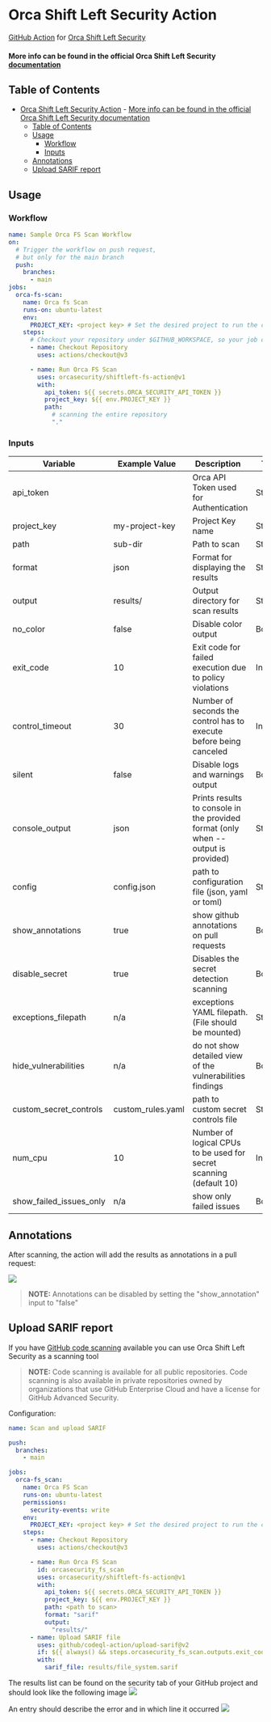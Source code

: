 # Orca Shift Left Security Action

[GitHub Action](https://github.com/features/actions)
for [Orca Shift Left Security](https://orca.security/solutions/shift-left-security/)

#### More info can be found in the official Orca Shift Left Security<a href="https://docs.orcasecurity.io/v1/docs/shift-left-security"> documentation</a>



## Table of Contents

- [Orca Shift Left Security Action](#orca-shift-left-security-action)
      - [More info can be found in the official Orca Shift Left Security documentation](#more-info-can-be-found-in-the-official-orca-shift-left-security-documentation)
  - [Table of Contents](#table-of-contents)
  - [Usage](#usage)
    - [Workflow](#workflow)
    - [Inputs](#inputs)
  - [Annotations](#annotations)
  - [Upload SARIF report](#upload-sarif-report)



## Usage

### Workflow

```yaml
name: Sample Orca FS Scan Workflow
on:
  # Trigger the workflow on push request,
  # but only for the main branch
  push:
    branches:
      - main
jobs:
  orca-fs-scan:
    name: Orca fs Scan
    runs-on: ubuntu-latest
    env:
      PROJECT_KEY: <project key> # Set the desired project to run the cli scanning with
    steps:
      # Checkout your repository under $GITHUB_WORKSPACE, so your job can access it
      - name: Checkout Repository
        uses: actions/checkout@v3

      - name: Run Orca FS Scan
        uses: orcasecurity/shiftleft-fs-action@v1
        with:
          api_token: ${{ secrets.ORCA_SECURITY_API_TOKEN }}
          project_key: ${{ env.PROJECT_KEY }}
          path:
            # scanning the entire repository
            "."
```

### Inputs

| Variable                | Example Value &nbsp;                       | Description &nbsp;                                                                | Type    | Required | Default |
|-------------------------|--------------------------------------------|-----------------------------------------------------------------------------------|---------|----------|---------|
| api_token               |                                            | Orca API Token used for Authentication                                            | String  | Yes      | N/A     |
| project_key             | my-project-key                             | Project Key name                                                                  | String  | Yes      | N/A     |
| path                    | sub-dir                                    | Path to scan                                                                      | String  | Yes      | N/A     |
| format                  | json                                       | Format for displaying the results                                                 | String  | No       | cli     |
| output                  | results/                                   | Output directory for scan results                                                  | String  | No       | N/A     |
| no_color                | false                                      | Disable color output                                                              | Boolean | No       | false   |
| exit_code               | 10                                         | Exit code for failed execution due to policy violations                           | Integer | No       | 3       |
| control_timeout         | 30                                         | Number of seconds the control has to execute before being canceled                | Integer | No       | 60      |
| silent                  | false                                      | Disable logs and warnings output                                                  | Boolean | No       | false   |
| console_output          | json                                       | Prints results to console in the provided format (only when --output is provided) | String  | No       | cli     |
| config                  | config.json                                | path to configuration file (json, yaml or toml)                                   | String  | No       | N/A     |
| show_annotations        | true                                       | show github annotations on pull requests                                          | Boolean | No       | true    |
| disable_secret          | true                                       | Disables the secret detection scanning                                            | Boolean | No       | false   |
| exceptions_filepath     | n/a                                        | exceptions YAML filepath. (File should be mounted)                                | String  | No       | false   |
| hide_vulnerabilities    | n/a                                        | do not show detailed view of the vulnerabilities findings                         | Boolean | No       | false   |
| custom_secret_controls  | custom_rules.yaml                          | path to custom secret controls file                                               | String  | No       | N/A     |
| num_cpu                 | 10                                         | Number of logical CPUs to be used for secret scanning (default 10)                | Integer | No       | 10      |
| show_failed_issues_only | n/a                                        | show only failed issues                                                           | Boolean | No       | false   |


## Annotations
After scanning, the action will add the results as annotations in a pull request:

![](/assets/secret_annotation_preview.png)
>  **NOTE:**  Annotations can be disabled by setting the "show_annotation" input to "false"


## Upload SARIF report
If you have [GitHub code scanning](https://docs.github.com/en/github/finding-security-vulnerabilities-and-errors-in-your-code/about-code-scanning) available you can use Orca Shift Left Security as a scanning tool
> **NOTE:**  Code scanning is available for all public repositories. Code scanning is also available in private repositories owned by organizations that use GitHub Enterprise Cloud and have a license for GitHub Advanced Security.

Configuration:

```yaml
name: Scan and upload SARIF

push:
  branches:
    - main

jobs:
  orca-fs_scan:
    name: Orca FS Scan
    runs-on: ubuntu-latest
    permissions:
      security-events: write
    env:
      PROJECT_KEY: <project key> # Set the desired project to run the cli scanning with
    steps:
      - name: Checkout Repository
        uses: actions/checkout@v3

      - name: Run Orca FS Scan
        id: orcasecurity_fs_scan
        uses: orcasecurity/shiftleft-fs-action@v1
        with:
          api_token: ${{ secrets.ORCA_SECURITY_API_TOKEN }}
          project_key: ${{ env.PROJECT_KEY }}
          path: <path to scan>
          format: "sarif"
          output:
            "results/"
      - name: Upload SARIF file
        uses: github/codeql-action/upload-sarif@v2
        if: ${{ always() && steps.orcasecurity_fs_scan.outputs.exit_code != 1 }}
        with:
          sarif_file: results/file_system.sarif
```

The results list can be found on the security tab of your GitHub project and should look like the following image
![](/assets/code_scanning_list.png)


An entry should describe the error and in which line it occurred 
![](/assets/code_scanning_entry.png)

